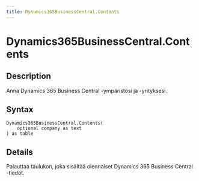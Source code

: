 ```yaml
---
title: Dynamics365BusinessCentral.Contents
---
```


# Dynamics365BusinessCentral.Contents


## Description

Anna Dynamics 365 Business Central -ympäristösi ja -yrityksesi.


## Syntax

```powerquery
Dynamics365BusinessCentral.Contents(
    optional company as text
) as table
```


## Details

Palauttaa taulukon, joka sisältää olennaiset Dynamics 365 Business Central -tiedot. 


